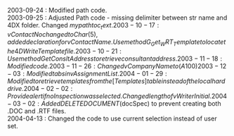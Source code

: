 2003-09-24 : Modified path code.  2003-09-25 : Adjusted Path code - missing delimiter between str name and 4DX folder. Changed $mypath to c_text.  2003-10-17 : vContactNo changed to Char(5), added declaration for vContactName. Use method G_Get_WRT_Template to locate the 4D Write Template file.  2003-10-21 : Use method GetConsltAddress to retrieve consultant address.  2003-11-18 : Modified code.   2003-11-26 : Changed vCompanyName to (A100)  2003-12-03 : Modified tabs in vAssignmentList.  2004-01-29 : Modified to retrieve templates from the [Templates] table instead of the local hard drive.  2004-02-02 : Provide alert if no Inspection was selected. Changed length of vWriterInitial.  2004-03-02 : Added DELETE DOCUMENT($docSpec) to prevent creating both .DOC and .RTF files.  2004-04-13 : Changed the code to use current selection instead of user set.